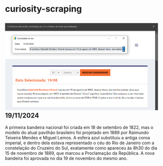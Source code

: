 # curiosity-scraping
![Budget](./execucao.png)
19/11/2024
-
A primeira bandeira nacional foi criada em 18 de setembro de 1822, mas o modelo do atual pavilhão brasileiro foi projetado em 1889 por Raimundo Teixeira Mendes e Miguel Lemos. A esfera azul substituiu a antiga coroa imperial, e dentro dela estava representado o céu do Rio de Janeiro com a constelação do Cruzeiro do Sul, exatamente como apareceu às 8h30 do dia 15 de novembro de 1889, que marcou a Proclamação da República. A nova bandeira foi aprovada no dia 19 de novembro do mesmo ano.
